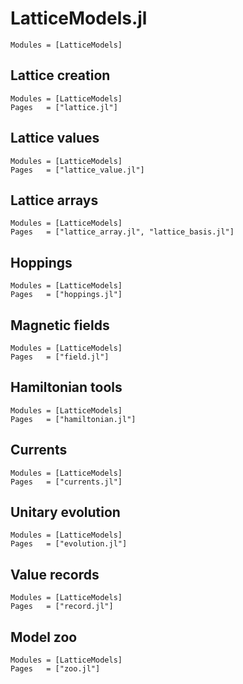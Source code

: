 # LatticeModels.jl

```@index
Modules = [LatticeModels]
```

## Lattice creation

```@autodocs
Modules = [LatticeModels]
Pages   = ["lattice.jl"]
```

## Lattice values

```@autodocs
Modules = [LatticeModels]
Pages   = ["lattice_value.jl"]
```

## Lattice arrays

```@autodocs
Modules = [LatticeModels]
Pages   = ["lattice_array.jl", "lattice_basis.jl"]
```

## Hoppings

```@autodocs
Modules = [LatticeModels]
Pages   = ["hoppings.jl"]
```

## Magnetic fields

```@autodocs
Modules = [LatticeModels]
Pages   = ["field.jl"]
```

## Hamiltonian tools

```@autodocs
Modules = [LatticeModels]
Pages   = ["hamiltonian.jl"]
```

## Currents

```@autodocs
Modules = [LatticeModels]
Pages   = ["currents.jl"]
```

## Unitary evolution

```@autodocs
Modules = [LatticeModels]
Pages   = ["evolution.jl"]
```

## Value records

```@autodocs
Modules = [LatticeModels]
Pages   = ["record.jl"]
```

## Model zoo

```@autodocs
Modules = [LatticeModels]
Pages   = ["zoo.jl"]
```